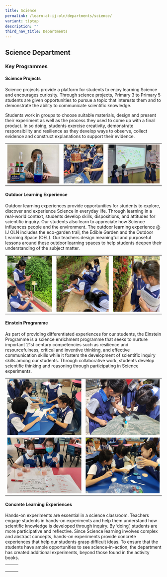 ```yaml
---
title: Science
permalink: /learn-at-ij-oln/departments/science/
variant: tiptap
description: ""
third_nav_title: Departments
---
```

<h2><strong>Science Department</strong></h2><h3>Key Programmes</h3><h4>Science Projects</h4><p>Science projects provide a platform for students to enjoy learning Science and encourages curiosity. Through science projects, Primary 3 to Primary 5 students are given opportunities to pursue a topic that interests them and to demonstrate the ability to communicate scientific knowledge.</p><p>Students work in groups to choose suitable materials, design and present their experiment as well as the process they used to come up with a final product. In so doing, students exercise creativity, demonstrate responsibility and resilience as they develop ways to observe, collect evidence and construct explanations to support their evidence.</p><table><tbody><tr><th rowspan="1" colspan="1"><div class="isomer-image-wrapper"><img height="auto" width="100%" alt="" src="/images/Depts/Sci/project1_w.jpg"></div></th><th rowspan="1" colspan="1"><div class="isomer-image-wrapper"><img height="auto" width="100%" alt="" src="/images/Depts/Sci/project3_w.jpg"></div></th><th rowspan="1" colspan="1"><div class="isomer-image-wrapper"><img height="auto" width="100%" alt="" src="/images/Depts/Sci/project2_w.jpg"></div></th></tr></tbody></table><h4>Outdoor Learning Experience</h4><p>Outdoor learning experiences provide opportunities for students to explore, discover and experience Science in everyday life. Through learning in a real-world context, students develop skills, dispositions, and attitudes for scientific inquiry. Our students also learn to appreciate how Science influences people and the environment. The outdoor learning experience @ IJ OLN includes the eco-garden trail, the Edible Garden and the Outdoor Learning Space (OEL). Our teachers design meaningful and purposeful lessons around these outdoor learning spaces to help students deepen their understanding of the subject matter.</p><table><tbody><tr><td rowspan="1" colspan="1"><div class="isomer-image-wrapper"><img height="auto" width="100%" alt="" src="/images/Depts/Sci/oel3_w.jpg"></div></td><td rowspan="1" colspan="1"><div class="isomer-image-wrapper"><img height="auto" width="100%" alt="" src="/images/Depts/Sci/oel1_w.jpg"></div></td><td rowspan="1" colspan="1"><div class="isomer-image-wrapper"><img height="auto" width="100%" alt="" src="/images/Depts/Sci/oel2_w.jpg"></div></td></tr></tbody></table><h4>Einstein Programme</h4><p>As part of providing differentiated experiences for our students, the Einstein Programme is a science enrichment programme that seeks to nurture important 21st century competencies such as resilience and resourcefulness, critical and inventive thinking, and effective communication skills while it fosters the development of scientific inquiry skills among our students. Through collaborative work, students develop scientific thinking and reasoning through participating in Science experiments.</p><table><tbody><tr><th rowspan="1" colspan="1"><div class="isomer-image-wrapper"><img height="auto" width="100%" alt="" src="/images/Depts/Sci/e2k2_w.jpg"></div></th><th rowspan="1" colspan="1"><div class="isomer-image-wrapper"><img height="auto" width="100%" alt="" src="/images/Depts/Sci/e2k_w.jpg"></div></th></tr><tr><td rowspan="1" colspan="1"><div class="isomer-image-wrapper"><img height="auto" width="100%" alt="" src="/images/Depts/Sci/e2k4_w.jpg"></div></td><td rowspan="1" colspan="1"><div class="isomer-image-wrapper"><img height="auto" width="100%" alt="" src="/images/Depts/Sci/e2k3_w.jpg"></div></td></tr></tbody></table><h4>Concrete Learning Experiences </h4><p>Hands-on experiments are essential in a science classroom. Teachers engage students in hands-on experiments and help them understand how scientific knowledge is developed through inquiry. By ‘doing’, students are more participative and reflective. Since Science learning involves complex and abstract concepts, hands-on experiments provide concrete experiences that help our students grasp difficult ideas. To ensure that the students have ample opportunities to see science-in-action, the department has created additional experiments, beyond those found in the activity books.</p><table><tbody><tr><th rowspan="1" colspan="1"><p></p></th><th rowspan="1" colspan="1"><p></p></th><th rowspan="1" colspan="1"><p></p></th></tr></tbody></table><p></p>